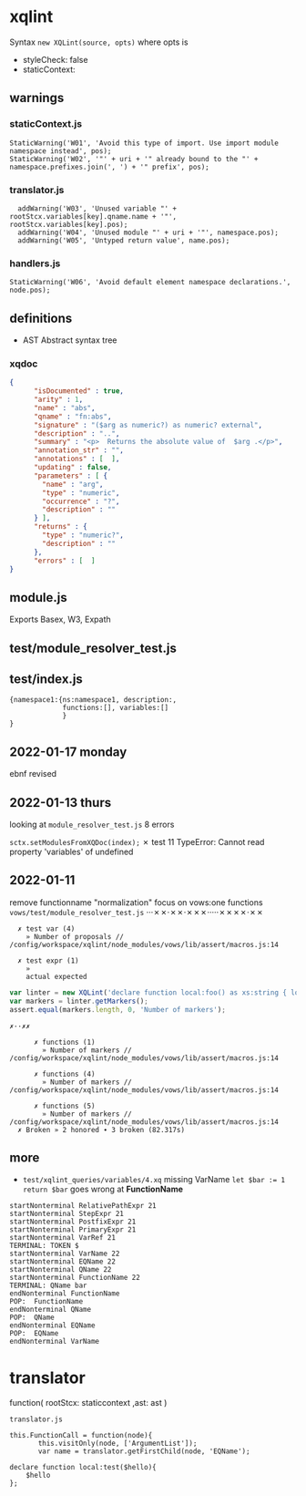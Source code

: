 # xqlint
Syntax `new XQLint(source, opts)` where
opts is
* styleCheck: false
* staticContext:

## warnings
### staticContext.js
```
StaticWarning('W01', 'Avoid this type of import. Use import module namespace instead', pos);
StaticWarning('W02', '"' + uri + '" already bound to the "' + namespace.prefixes.join(', ') + '" prefix', pos);
```
### translator.js
```
  addWarning('W03', 'Unused variable "' + rootStcx.variables[key].qname.name + '"', rootStcx.variables[key].pos);
  addWarning('W04', 'Unused module "' + uri + '"', namespace.pos);
  addWarning('W05', 'Untyped return value', name.pos);
  ```
### handlers.js
```
StaticWarning('W06', 'Avoid default element namespace declarations.', node.pos); 
```
## definitions
* AST Abstract syntax tree

### xqdoc
```json
{
      "isDocumented" : true, 
      "arity" : 1, 
      "name" : "abs", 
      "qname" : "fn:abs", 
      "signature" : "($arg as numeric?) as numeric? external", 
      "description" : "..", 
      "summary" : "<p>  Returns the absolute value of  $arg .</p>", 
      "annotation_str" : "", 
      "annotations" : [  ], 
      "updating" : false, 
      "parameters" : [ {
        "name" : "arg", 
        "type" : "numeric", 
        "occurrence" : "?", 
        "description" : ""
      } ], 
      "returns" : {
        "type" : "numeric?", 
        "description" : ""
      }, 
      "errors" : [  ]
}
```
## module.js
Exports Basex, W3, Expath

## test/module_resolver_test.js
## test/index.js
```xquery
{namespace1:{ns:namespace1, description:, 
             functions:[], variables:[]
             }
}
```
## 2022-01-17 monday
ebnf revised
## 2022-01-13 thurs
looking at `module_resolver_test.js` 8 errors

 `sctx.setModulesFromXQDoc(index);`
   ✗ test 11 
      TypeError: Cannot read property 'variables' of undefined 
      
## 2022-01-11
remove functionname "normalization"
focus on vows:one functions
`vows/test/module_resolver_test.js`
···✗✗·✗✗·✗✗✗·····✗✗✗✗·✗✗  
   
   
     
      ✗ test var (4) 
        » Number of proposals // /config/workspace/xqlint/node_modules/vows/lib/assert/macros.js:14 
   
      ✗ test expr (1) 
        »        
        actual expected 
```javascript
var linter = new XQLint('declare function local:foo() as xs:string { local:bar() }; declare function local:bar() as xs:string { "h" };   local:foo()');
var markers = linter.getMarkers();
assert.equal(markers.length, 0, 'Number of markers');
```
```
✗··✗✗  
  
      ✗ functions (1) 
        » Number of markers // /config/workspace/xqlint/node_modules/vows/lib/assert/macros.js:14 
   
      ✗ functions (4) 
        » Number of markers // /config/workspace/xqlint/node_modules/vows/lib/assert/macros.js:14 
   
      ✗ functions (5) 
        » Number of markers // /config/workspace/xqlint/node_modules/vows/lib/assert/macros.js:14 
  ✗ Broken » 2 honored ∙ 3 broken (82.317s) 
``` 
## more
* `test/xqlint_queries/variables/4.xq` missing VarName
`let $bar := 1 return $bar`
goes wrong at **FunctionName**
```
startNonterminal RelativePathExpr 21
startNonterminal StepExpr 21
startNonterminal PostfixExpr 21
startNonterminal PrimaryExpr 21
startNonterminal VarRef 21
TERMINAL: TOKEN $
startNonterminal VarName 22
startNonterminal EQName 22
startNonterminal QName 22
startNonterminal FunctionName 22
TERMINAL: QName bar
endNonterminal FunctionName
POP:  FunctionName
endNonterminal QName
POP:  QName
endNonterminal EQName
POP:  EQName
endNonterminal VarName
```

# translator
function(
  rootStcx: staticcontext 
  ,ast: ast
  )
 ```
 translator.js

 this.FunctionCall = function(node){
        this.visitOnly(node, ['ArgumentList']);
        var name = translator.getFirstChild(node, 'EQName');

declare function local:test($hello){
     $hello
};
```
